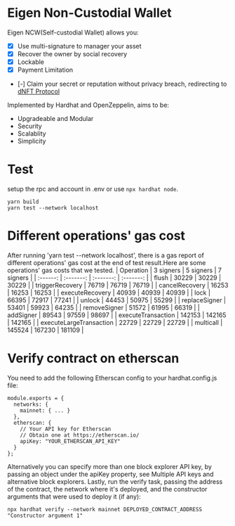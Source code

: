 # Eigen Non-Custodial Wallet

Eigen NCW(Self-custodial Wallet) allows you:

- [x] Use multi-signature to manager your asset
- [x] Recover the owner by social recovery
- [x] Lockable
- [x] Payment Limitation
- [-] Claim your secret or reputation without privacy breach, redirecting to [dNFT Protocol](https://github.com/ieigen/dNFTProtocol)

Implemented by Hardhat and OpenZeppelin, aims to be:
* Upgradeable and Modular
* Security
* Scalablity
* Simplicity

# Test

setup the rpc and account in .env or use `npx hardhat node`.

```
yarn build
yarn test --network localhost
```
# Different operations' gas cost
After running 'yarn test --network localhost', there is a gas report of different operations' gas cost at the end of test result.Here are some operations' gas costs that we tested.
| Operation                            | 3 signers | 5 signers | 7 signers |
|  :------:                            | :-------: | :-------: | :-------: |
|  flush                               | 30229     | 30229     | 30229     |
|  triggerRecovery                     | 76719     | 76719     | 76719     |
|  cancelRecovery                      | 16253     | 16253     | 16253     |
|  executeRecovery                     | 40939     | 40939     | 40939     |
|  lock                                | 66395     | 72917     | 77241     |
|  unlock                              | 44453     | 50975     | 55299     |
|  replaceSigner                       | 53401     | 59923     | 64235     |
|  removeSigner                        | 51572     | 61995     | 66319     |
|  addSigner                           | 89543     | 97559     | 98697     |
|  executeTransaction                  | 142153    | 142165    | 142165    |
|  executeLargeTransaction             | 22729     | 22729     | 22729     |
|  multicall                           | 145524    | 167230    | 181109    |       

# Verify contract on etherscan
You need to add the following Etherscan config to your hardhat.config.js file:
```
module.exports = {
  networks: {
    mainnet: { ... }
  },
  etherscan: {
    // Your API key for Etherscan
    // Obtain one at https://etherscan.io/
    apiKey: "YOUR_ETHERSCAN_API_KEY"
  }
};
```
Alternatively you can specify more than one block explorer API key, by passing an object under the apiKey property, see Multiple API keys and alternative block explorers.
Lastly, run the verify task, passing the address of the contract, the network where it's deployed, and the constructor arguments that were used to deploy it (if any):
```
npx hardhat verify --network mainnet DEPLOYED_CONTRACT_ADDRESS "Constructor argument 1"
```
